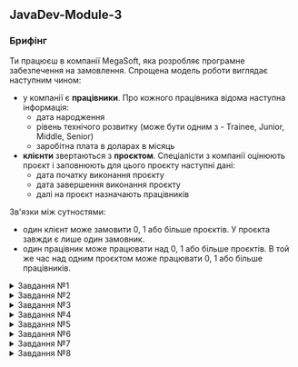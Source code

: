 ## JavaDev-Module-3

### Брифінг
Ти працюєш в компанії MegaSoft, яка розробляє програмне забезпечення на замовлення. Спрощена модель роботи виглядає наступним чином:
- у компанії є **працівники**. Про кожного працівника відома наступна інформація:
  - дата народження
  - рівень технічого розвитку (може бути одним з - Trainee, Junior, Middle, Senior)
  - заробітна плата в доларах в місяць
- **клієнти** звертаються з **проєктом**. Спеціалісти з компанії оцінюють проєкт і заповнюють для цього проєкту наступні дані:
  - дата початку виконання проєкту
  - дата завершення виконання проєкту
  - далі на проєкт назначають працівників
  
Зв'язки між сутностями:

- один клієнт може замовити 0, 1 або більше проєктів. У проєкта завжди є лише один замовник.
- один працівник може працювати над 0, 1 або більше проєктів. В той же час над одним проєктом може працювати 0, 1 або більше працівників. 

<details>
<summary>Завдання №1</summary>

### Cпроєктувати БД

Створи файл `init_db.sql`, у якому змоделюй структуру бази даних для компанії MegaSoft згідно брифінгу. Мають бути наступні таблиці:

- `worker` - таблиця для працівників. У таблиці мають бути наступні поля:
  - `ID` - ідентифікатор працівника, ціле число, сурогатний первинний ключ.
  - `NAME` - ім'я працівника, рядок. Обмеження - не має бути `NULL`, довжина має бути від `2` до `1000` символів включно.
  - `BIRTHDAY` - дата народження. Рік у цій даті має бути більшим за `1900`
  - `LEVEL` - рівень технічного розвитку працівника. Має бути обмеження - це поле не може бути `NULL`, значення поля може бути одним з - `Trainee`, `Junior`, `Middle`, `Senior`
  - `SALARY` - заробітна плата працівника за **1 місяць**. Обмеження - ціле число, не менше `100` і не більше `100 000`
- `client` - таблиця для клієнтів. Мають бути наступні поля:
  - `ID` - ідентифікатор клієнта, ціле число, сурогатний первинний ключ.
  - `NAME` - ім'я працівника, рядок. Обмеження - не має бути NULL, довжина має бути від `2` до `1000` символів включно.
- `project` - таблиця для проєктів. Мають бути наступні поля:
  - `ID` - ідентифікатор проєкту, ціле число, сурогатний первинний ключ.
  - `CLIENT_ID` - ідентифікатор клієнта, що замовив цей проєкт
  - `START_DATE` - дата початку виконання проєкту
  - `FINISH_DATE` - дата кінця виконання проєкту
- `project_worker` - таблиця, що показує, які працівники над якими проєктами працюють. Поля таблиці:
  - `PROJECT_ID` - ідентифікатор проєкту. Зовнішній ключ для таблиці `project(id)`
  - `WORKER_ID` - ідентифікатор клієнту. Зовнішній ключ для таблиці `worker(id)`
  - первинний ключ для цієї таблиці - складений, пара (`PROJECT_ID`, `WORKER_ID`)
</details>

<details>
<summary>Завдання №2</summary>

### Наповнити БД
Створи файл `populate_db.sql`, у якому напиши SQL для заповнення таблиць. Після виконання SQL БД має бути приведена у наступний стан:

- додано щонайменше `10` працівників, мінімальна зарплата має бути менше за `1000`, максимальна - більше за `5 000`, мають бути всі технічні рівні (`Trainee`, `Junior`, `Middle`, `Senior`)
- додано щонайменше `5` клієнтів
- додано щонайменше `10` проєктів. Тривалість кожного проєкту (різниця `START_DATE` та `FINISH_DATE`) має бути від `1` до `100` місяців.
- назначені працівники на кожен проєкт. Над кожним проєктом має працювати від `1` до `5` працівників.
</details>

<details>
<summary>Завдання №3</summary>

### Знайти працівника з найбільшою заробітною платою
Створи файл `find_max_salary_worker.sql`. У ньому напиши SQL, який виведе працівника з найбільшою заробітною платою. Якщо таких працівників декілька - потрібно вивести всіх.

Приклад результуючої таблиці:

| NAME | SALARY |
| --- | --- |
| John Doe |	1000 |
</details>

<details>
<summary>Завдання №4</summary>

### Ззнайти клієнта з найбільшою кількістю проєктів
Створи файл `find_max_projects_client.sql`. У ньому напиши SQL, який виведе клієнта з найбільшою кількістю проєктів. Якщо таких клієнтів декілька - потрібно вивести всіх.

Приклад результуючої таблиці:

| NAME	| PROJECT_COUNT |
| --- | --- |
|John Doe | 3 |
| Mix Max |	3 |
</details>

<details>
<summary>Завдання №5</summary>

### Знайти проєкт з найбільшою тривалістю
Створи файл `find_longest_project.sql`. У ньому напиши SQL, який виведе проєкт з найбільшою тривалістю в місяцях. Якщо таких проєктів декілька - потрібно вивести всі ці проєкти.

Приклад результуючої таблиці:

| NAME |	MONTH_COUNT |
| --- | --- |
| Project A |	27 |
| Project B |	27 |
</details>

<details>
<summary>Завдання №6</summary>

### Знайти найстаршого та наймолодшого працівника
Створи файл `find_youngest_eldest_workers.sql`. У ньому напиши SQL, який вибере наймолодшого та найстаршого працівників, та виведе їх у форматі таблиці з наступними полями:

- `TYPE` - тип (може бути `YOUNGEST` або `OLDEST`)
- `NAME` - ім'я працівника
- `BIRTHDAY` - дата народження працівника

Якщо є декілька наймолодших/найстарших працівників - то необхідно вивести їх всіх.

Приклад таблиці:

| TYPE |	NAME |	BIRTHDAY |
| --- | --- | --- |
| YOUNGEST |	John Doe |	2000-01-07 |
| YOUNGEST |	John Doe |	2000-01-07 |
| ELDEST |	Maxim |	1980-06-17 |
</details>

<details>
<summary>Завдання №7</summary>

### Вивести вартість кожного проєкту
Створи файл `print_project_prices.sql`. У ньому напиши SQL, який виведе список проєктів та вартість кожного проєкту.

Вартість проєкту - це сума заробітних плат працівників, що працюють над цим проєктом, помножених на тривалість у місяцях проєкту.

Наприклад, над проєктом **Project A** працюють працівники **Max** (заробітна плата `1000`) та **Joe** (заробітна плата `1500`). Проєкт триває `17` місяців. Тоді вартість проєкту **Project A** = `17 * (1000 + 1500)` = `42500`

Відсортуй проєкти по спаданню - спочатку виведи найдорожчі проєкти.

Приклад таблиці:

| NAME |	PRICE |
| --- | --- |
| Project A |	42500 |
| Project B |	18000 |
</details>

<details>
<summary>Завдання №8</summary>

### Oформи все в Github репозиторій
Створи новий репозиторій на GitHub. Додай туди всі створені `.sql` файли. Переконайсь, що в репозиторії немає зайвих файлів.

Результат виконання ДЗ - GitHub репозиторій зі всіма SQL файлами.
</details>
